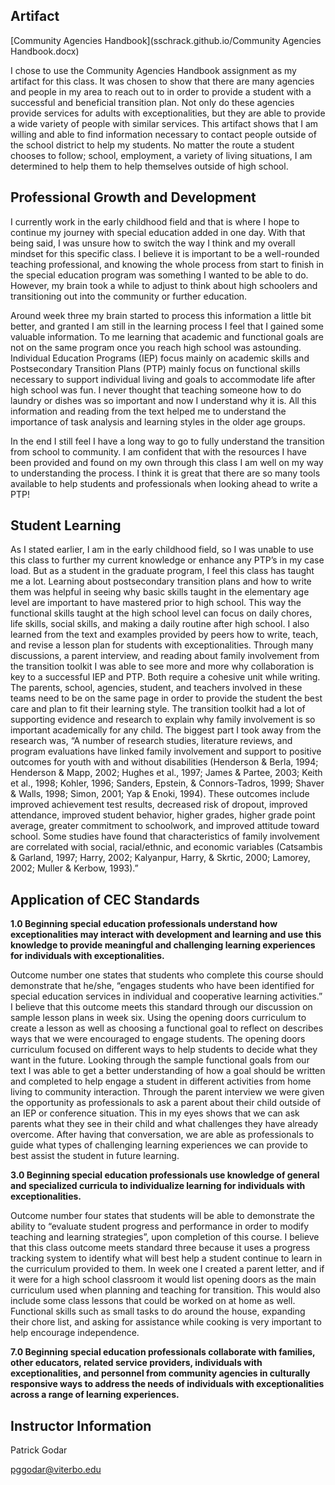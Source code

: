 ## Artifact

[Community Agencies Handbook](sschrack.github.io/Community Agencies Handbook.docx)

I chose to use the Community Agencies Handbook assignment as my artifact for this class. It was chosen to show that there are many agencies and people in my area to reach out to in order to provide a student with a successful and beneficial transition plan. Not only do these agencies provide services for adults with exceptionalities, but they are able to provide a wide variety of people with similar services. This artifact shows that I am willing and able to find information necessary to contact people outside of the school district to help my students. No matter the route a student chooses to follow; school, employment, a variety of living situations, I am determined to help them to help themselves outside of high school. 

## Professional Growth and Development

I currently work in the early childhood field and that is where I hope to continue my journey with special education added in one day. With that being said, I was unsure how to switch the way I think and my overall mindset for this specific class. I believe it is important to be a well-rounded teaching professional, and knowing the whole process from start to finish in the special education program was something I wanted to be able to do. However, my brain took a while to adjust to think about high schoolers and transitioning out into the community or further education.

Around week three my brain started to process this information a little bit better, and granted I am still in the learning process I feel that I gained some valuable information. To me learning that academic and functional goals are not on the same program once you reach high school was astounding. Individual Education Programs (IEP) focus mainly on academic skills and Postsecondary Transition Plans (PTP) mainly focus on functional skills necessary to support individual living and goals to accommodate life after high school was fun. I never thought that teaching someone how to do laundry or dishes was so important and now I understand why it is. All this information and reading from the text helped me to understand the importance of task analysis and learning styles in the older age groups.

In the end I still feel I have a long way to go to fully understand the transition from school to community. I am confident that with the resources I have been provided and found on my own through this class I am well on my way to understanding the process. I think it is great that there are so many tools available to help students and professionals when looking ahead to write a PTP!

## Student Learning

As I stated earlier, I am in the early childhood field, so I was unable to use this class to further my current knowledge or enhance any PTP’s in my case load. But as a student in the graduate program, I feel this class has taught me a lot. Learning about postsecondary transition plans and how to write them was helpful in seeing why basic skills taught in the elementary age level are important to have mastered prior to high school. This way the functional skills taught at the high school level can focus on daily chores, life skills, social skills, and making a daily routine after high school. I also learned from the text and examples provided by peers how to write, teach, and revise a lesson plan for students with exceptionalities. Through many discussions, a parent interview, and reading about family involvement from the transition toolkit I was able to see more and more why collaboration is key to a successful IEP and PTP. Both require a cohesive unit while writing. The parents, school, agencies, student, and teachers involved in these teams need to be on the same page in order to provide the student the best care and plan to fit their learning style. The transition toolkit had a lot of supporting evidence and research to explain why family involvement is so important academically for any child. The biggest part I took away from the research was, “A number of research studies, literature reviews, and program evaluations have linked family involvement and support to positive outcomes for youth with and without disabilities (Henderson & Berla, 1994; Henderson & Mapp, 2002; Hughes et al., 1997; James & Partee, 2003; Keith et al., 1998; Kohler, 1996; Sanders, Epstein, & Connors-Tadros, 1999; Shaver & Walls, 1998; Simon, 2001; Yap & Enoki, 1994). These outcomes include improved achievement test results, decreased risk of dropout, improved attendance, improved student behavior, higher grades, higher grade point average, greater commitment to schoolwork, and improved attitude toward school. Some studies have found that characteristics of family involvement are correlated with social, racial/ethnic, and economic variables (Catsambis & Garland, 1997; Harry, 2002; Kalyanpur, Harry, & Skrtic, 2000; Lamorey, 2002; Muller & Kerbow, 1993).”

## Application of CEC Standards

**1.0 Beginning special education professionals understand how exceptionalities may interact with development and learning and use this knowledge to provide meaningful and challenging learning experiences for individuals with exceptionalities.**

Outcome number one states that students who complete this course should demonstrate that he/she, “engages students who have been identified for special education services in individual and cooperative learning activities.” I believe that this outcome meets this standard through our discussion on sample lesson plans in week six. Using the opening doors curriculum to create a lesson as well as choosing a functional goal to reflect on describes ways that we were encouraged to engage students. The opening doors curriculum focused on different ways to help students to decide what they want in the future. Looking through the sample functional goals from our text I was able to get a better understanding of how a goal should be written and completed to help engage a student in different activities from home living to community interaction. Through the parent interview we were given the opportunity as professionals to ask a parent about their child outside of an IEP or conference situation. This in my eyes shows that we can ask parents what they see in their child and what challenges they have already overcome. After having that conversation, we are able as professionals to guide what types of challenging learning experiences we can provide to best assist the student in future learning. 

**3.0 Beginning special education professionals use knowledge of general and specialized curricula to individualize learning for individuals with exceptionalities.**
	
Outcome number four states that students will be able to demonstrate the ability to “evaluate student progress and performance in order to modify teaching and learning strategies”, upon completion of this course. I believe that this class outcome meets standard three because it uses a progress tracking system to identify what will best help a student continue to learn in the curriculum provided to them. In week one I created a parent letter, and if it were for a high school classroom it would list opening doors as the main curriculum used when planning and teaching for transition. This would also include some class lessons that could be worked on at home as well. Functional skills such as small tasks to do around the house, expanding their chore list, and asking for assistance while cooking is very important to help encourage independence. 

**7.0 Beginning special education professionals collaborate with families, other educators, related service providers, individuals with exceptionalities, and personnel from community agencies in culturally responsive ways to address the needs of individuals with exceptionalities across a range of learning experiences.**

## Instructor Information

Patrick Godar

pggodar@viterbo.edu 
